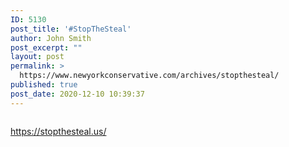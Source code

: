 ```yaml
---
ID: 5130
post_title: '#StopTheSteal'
author: John Smith
post_excerpt: ""
layout: post
permalink: >
  https://www.newyorkconservative.com/archives/stopthesteal/
published: true
post_date: 2020-12-10 10:39:37
---
```

<!-- wp:image {"id":5131,"sizeSlug":"large"} -->
<figure class="wp-block-image size-large"><img src="https://www.newyorkconservative.com/wp-content/uploads/2020/12/stopthesteal-1024x576.jpeg" alt="" class="wp-image-5131"/></figure>
<!-- /wp:image -->

<!-- wp:paragraph {"align":"center"} -->
<p class="has-text-align-center"><a href="https://stopthesteal.us/">https://stopthesteal.us/</a></p>
<!-- /wp:paragraph -->